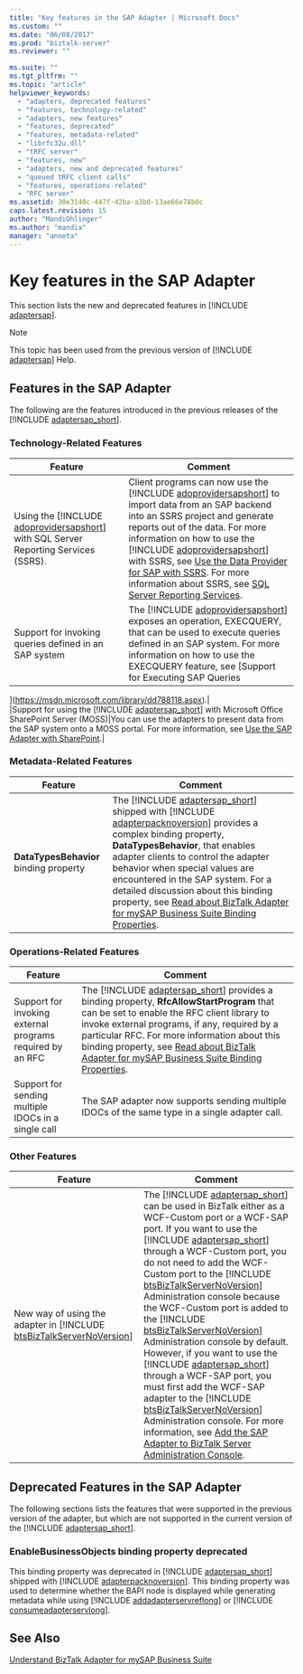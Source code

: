```yaml
---
title: "Key features in the SAP Adapter | Microsoft Docs"
ms.custom: ""
ms.date: "06/08/2017"
ms.prod: "biztalk-server"
ms.reviewer: ""

ms.suite: ""
ms.tgt_pltfrm: ""
ms.topic: "article"
helpviewer_keywords: 
  - "adapters, deprecated features"
  - "features, technology-related"
  - "adapters, new features"
  - "features, deprecated"
  - "features, metadata-related"
  - "librfc32u.dll"
  - "tRFC server"
  - "features, new"
  - "adapters, new and deprecated features"
  - "queued tRFC client calls"
  - "features, operations-related"
  - "RFC server"
ms.assetid: 30e3140c-447f-42ba-a3b0-13ae66e78b0c
caps.latest.revision: 15
author: "MandiOhlinger"
ms.author: "mandia"
manager: "anneta"
---
```

# Key features in the SAP Adapter
This section lists the new and deprecated features in [!INCLUDE [adaptersap](../../includes/adaptersap-md.md)].  
  
> [!NOTE]
>  This topic has been used from the previous version of [!INCLUDE [adaptersap](../../includes/adaptersap-md.md)] Help.  
  
## Features in the SAP Adapter  
 The following are the features introduced in the previous releases of the [!INCLUDE [adaptersap_short](../../includes/adaptersap-short-md.md)].  
  
### Technology-Related Features  
  
|                                                             Feature                                                             |                                                                                                                                                                                                                                                                                               Comment                                                                                                                                                                                                                                                                                                |
|---------------------------------------------------------------------------------------------------------------------------------|------------------------------------------------------------------------------------------------------------------------------------------------------------------------------------------------------------------------------------------------------------------------------------------------------------------------------------------------------------------------------------------------------------------------------------------------------------------------------------------------------------------------------------------------------------------------------------------------------|
| Using the [!INCLUDE [adoprovidersapshort](../../includes/adoprovidersapshort-md.md)] with SQL Server Reporting Services (SSRS). | Client programs can now use the [!INCLUDE [adoprovidersapshort](../../includes/adoprovidersapshort-md.md)] to import data from an SAP backend into an SSRS project and generate reports out of the data. For more information on how to use the [!INCLUDE [adoprovidersapshort](../../includes/adoprovidersapshort-md.md)] with SSRS, see [Use the Data Provider for SAP with SSRS](../../adapters-and-accelerators/adapter-sap/use-the-data-provider-for-sap-with-ssrs.md). For more information about SSRS, see [SQL Server Reporting Services](https://msdn.microsoft.com/library/ms159106.aspx). |
|                                      Support for invoking queries defined in an SAP system                                      |                                                                                                                                                            The [!INCLUDE [adoprovidersapshort](../../includes/adoprovidersapshort-md.md)] exposes an operation, EXECQUERY, that can be used to execute queries defined in an SAP system. For more information on how to use the EXECQUERY feature, see [Support for Executing SAP Queries                                                                                                                                                            |

](https://msdn.microsoft.com/library/dd788118.aspx).|  
|Support for using the [!INCLUDE [adaptersap_short](../../includes/adaptersap-short-md.md)] with Microsoft Office SharePoint Server (MOSS)|You can use the adapters to present data from the SAP system onto a MOSS portal. For more information, see [Use the SAP Adapter with SharePoint](../../adapters-and-accelerators/adapter-sap/use-the-sap-adapter-with-sharepoint.md).|  
  
### Metadata-Related Features  
  
|                       Feature                       |                                                                                                                                                                                                                                                                                                           Comment                                                                                                                                                                                                                                                                                                           |
|-----------------------------------------------------|-----------------------------------------------------------------------------------------------------------------------------------------------------------------------------------------------------------------------------------------------------------------------------------------------------------------------------------------------------------------------------------------------------------------------------------------------------------------------------------------------------------------------------------------------------------------------------------------------------------------------------|
| <strong>DataTypesBehavior</strong> binding property | The [!INCLUDE [adaptersap_short](../../includes/adaptersap-short-md.md)] shipped with [!INCLUDE [adapterpacknoversion](../../includes/adapterpacknoversion-md.md)] provides a complex binding property, <strong>DataTypesBehavior</strong>, that enables adapter clients to control the adapter behavior when special values are encountered in the SAP system. For a detailed discussion about this binding property, see [Read about BizTalk Adapter for mySAP Business Suite Binding Properties](../../adapters-and-accelerators/adapter-sap/read-about-biztalk-adapter-for-mysap-business-suite-binding-properties.md). |
  
### Operations-Related Features  
  
|                          Feature                          |                                                                                                                                                                                                                                                        Comment                                                                                                                                                                                                                                                         |
|-----------------------------------------------------------|------------------------------------------------------------------------------------------------------------------------------------------------------------------------------------------------------------------------------------------------------------------------------------------------------------------------------------------------------------------------------------------------------------------------------------------------------------------------------------------------------------------------|
| Support for invoking external programs required by an RFC | The [!INCLUDE [adaptersap_short](../../includes/adaptersap-short-md.md)] provides a binding property, <strong>RfcAllowStartProgram</strong> that can be set to enable the RFC client library to invoke external programs, if any, required by a particular RFC. For more information about this binding property, see [Read about BizTalk Adapter for mySAP Business Suite Binding Properties](../../adapters-and-accelerators/adapter-sap/read-about-biztalk-adapter-for-mysap-business-suite-binding-properties.md). |
|    Support for sending multiple IDOCs in a single call    |                                                                                                                                                                                                             The SAP adapter now supports sending multiple IDOCs of the same type in a single adapter call.                                                                                                                                                                                                             |
  
### Other Features  
  
|                                                        Feature                                                         |                                                                                                                                                                                                                                                                                                                                                                                                                                                                                                                                                   Comment                                                                                                                                                                                                                                                                                                                                                                                                                                                                                                                                                    |
|------------------------------------------------------------------------------------------------------------------------|--------------------------------------------------------------------------------------------------------------------------------------------------------------------------------------------------------------------------------------------------------------------------------------------------------------------------------------------------------------------------------------------------------------------------------------------------------------------------------------------------------------------------------------------------------------------------------------------------------------------------------------------------------------------------------------------------------------------------------------------------------------------------------------------------------------------------------------------------------------------------------------------------------------------------------------------------------------------------------------------------------------------------------------------------------------------------------------------------------------|
| New way of using the adapter in [!INCLUDE [btsBizTalkServerNoVersion](../../includes/btsbiztalkservernoversion-md.md)] | The [!INCLUDE [adaptersap_short](../../includes/adaptersap-short-md.md)] can be used in BizTalk either as a WCF-Custom port or a WCF-SAP port. If you want to use the [!INCLUDE [adaptersap_short](../../includes/adaptersap-short-md.md)] through a WCF-Custom port, you do not need to add the WCF-Custom port to the [!INCLUDE [btsBizTalkServerNoVersion](../../includes/btsbiztalkservernoversion-md.md)] Administration console because the WCF-Custom port is added to the [!INCLUDE [btsBizTalkServerNoVersion](../../includes/btsbiztalkservernoversion-md.md)] Administration console by default. However, if you want to use the [!INCLUDE [adaptersap_short](../../includes/adaptersap-short-md.md)] through a WCF-SAP port, you must first add the WCF-SAP adapter to the [!INCLUDE [btsBizTalkServerNoVersion](../../includes/btsbiztalkservernoversion-md.md)] Administration console. For more information, see [Add the SAP Adapter to BizTalk Server Administration Console](../../adapters-and-accelerators/adapter-sap/add-the-sap-adapter-to-biztalk-server-administration-console.md). |
  
## Deprecated Features in the SAP Adapter  
 The following sections lists the features that were supported in the previous version of the adapter, but which are not supported in the current version of the [!INCLUDE [adaptersap_short](../../includes/adaptersap-short-md.md)].  
  
### EnableBusinessObjects binding property deprecated  
 This binding property was deprecated in [!INCLUDE [adaptersap_short](../../includes/adaptersap-short-md.md)] shipped with [!INCLUDE [adapterpacknoversion](../../includes/adapterpacknoversion-md.md)]. This binding property was used to determine whether the BAPI node is displayed while generating metadata while using [!INCLUDE [addadapterservreflong](../../includes/addadapterservreflong-md.md)] or [!INCLUDE [consumeadapterservlong](../../includes/consumeadapterservlong-md.md)].  
  
## See Also  
 [Understand BizTalk Adapter for mySAP Business Suite](../../adapters-and-accelerators/adapter-sap/understand-biztalk-adapter-for-mysap-business-suite.md)
